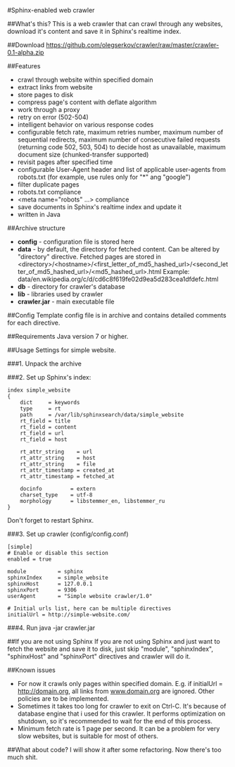 #Sphinx-enabled web crawler

##What's this?
This is a web crawler that can crawl through any websites, download it's content and save it in Sphinx's realtime index.

##Download
https://github.com/olegserkov/crawler/raw/master/crawler-0.1-alpha.zip

##Features
* crawl through website within specified domain
* extract links from website
* store pages to disk
* compress page's content with deflate algorithm
* work through a proxy
* retry on error (502-504)
* intelligent behavior on various response codes
* configurable fetch rate, maximum retries number, maximum number of sequential redirects, maximum number of consecutive failed requests (returning code 502, 503, 504) to decide host as unavailable, maximum document size (chunked-transfer supported)
* revisit pages after specified time
* configurable User-Agent header and list of applicable user-agents from robots.txt (for example, use rules only for "*" ang "google")
* filter duplicate pages
* robots.txt compliance
* &lt;meta name="robots" ...&gt; compliance
* save documents in Sphinx's realtime index and update it
* written in Java

##Archive structure
* **config** - configuration file is stored here
* **data** - by default, the directory for fetched content. Can be altered by "directory" directive. 
Fetched pages are stored in &lt;directory&gt;/&lt;hostname&gt;/&lt;first_letter_of_md5_hashed_url&gt;/&lt;second_letter_of_md5_hashed_url&gt;/&lt;md5_hashed_url&gt;.html
Example: data/en.wikipedia.org/c/d/cd6c8f619fe02d9ea5d283cea1dfdefc.html
* **db** - directory for crawler's database
* **lib** - libraries used by crawler
* **crawler.jar** - main executable file

##Config
Template config file is in archive and contains detailed comments for each directive.

##Requirements
Java version 7 or higher.

##Usage
Settings for simple website.

###1. Unpack the archive

###2. Set up Sphinx's index:

    index simple_website
    {	
    	dict     = keywords
    	type     = rt
    	path     = /var/lib/sphinxsearch/data/simple_website
    	rt_field = title
    	rt_field = content
    	rt_field = url
    	rt_field = host
    	
    	rt_attr_string    = url
    	rt_attr_string    = host
    	rt_attr_string    = file
    	rt_attr_timestamp = created_at
    	rt_attr_timestamp = fetched_at
    	
    	docinfo			= extern
    	charset_type	= utf-8
    	morphology      = libstemmer_en, libstemmer_ru
    }

Don't forget to restart Sphinx.
	
###3. Set up crawler (config/config.conf)

    [simple]
    # Enable or disable this section
    enabled = true
    
	module          = sphinx
    sphinxIndex     = simple_website
	sphinxHost      = 127.0.0.1
	sphinxPort      = 9306
    userAgent       = "Simple website crawler/1.0"
	
    # Initial urls list, here can be multiple directives
    initialUrl = http://simple-website.com/
	
###4. Run
    java -jar crawler.jar

##If you are not using Sphinx
If you are not using Sphinx and just want to fetch the website and save it to disk, just skip "module", "sphinxIndex", "sphinxHost" and "sphinxPort" directives
and crawler will do it. 
	
##Known issues
* For now it crawls only pages within specified domain. E.g. if initialUrl = http://domain.org, all links from www.domain.org are ignored.
Other policies are to be implemented.
* Sometimes it takes too long for crawler to exit on Ctrl-C.
It's because of database engine that i used for this crawler. It performs optimization on shutdown, so it's recommended to wait for the end of this process.
* Minimum fetch rate is 1 page per second. It can be a problem for very slow websites, but is suitable for most of others.

##What about code?
I will show it after some refactoring. Now there's too much shit.